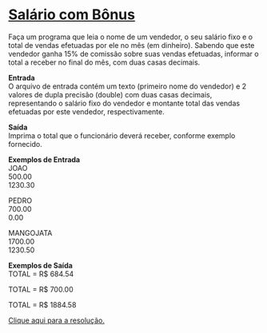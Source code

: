 # [Salário com Bônus](https://judge.beecrowd.com/pt/problems/view/1009)  

Faça um programa que leia o nome de um vendedor, o seu salário fixo e o total de vendas efetuadas por ele no mês (em dinheiro). Sabendo que este vendedor ganha 15% de comissão sobre suas vendas efetuadas, informar o total a receber no final do mês, com duas casas decimais.

**Entrada**  
O arquivo de entrada contém um texto (primeiro nome do vendedor) e 2 valores de dupla precisão (double) com duas casas decimais, representando o salário fixo do vendedor e montante total das vendas efetuadas por este vendedor, respectivamente.

**Saída**  
Imprima o total que o funcionário deverá receber, conforme exemplo fornecido.

**Exemplos de Entrada**  
JOAO  
500.00  
1230.30  

PEDRO  
700.00  
0.00  

MANGOJATA  
1700.00  
1230.50  

**Exemplos de Saída**  
TOTAL = R$ 684.54  

TOTAL = R$ 700.00  

TOTAL = R$ 1884.58  

[Clique aqui para a resolução.](beecrowd1007.c)
